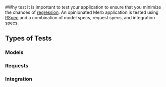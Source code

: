 #Why test
It is important to test your application to ensure that you minimize the chances
of [regression][].
An opinionated Merb application is tested using [RSpec][] and a combination of
model specs, request specs, and integration specs.

## Types of Tests

### Models

### Requests

### Integration


[regression]:         http://en.wikipedia.org/wiki/Software_regression
[RSpec]:              http://rspec.info/